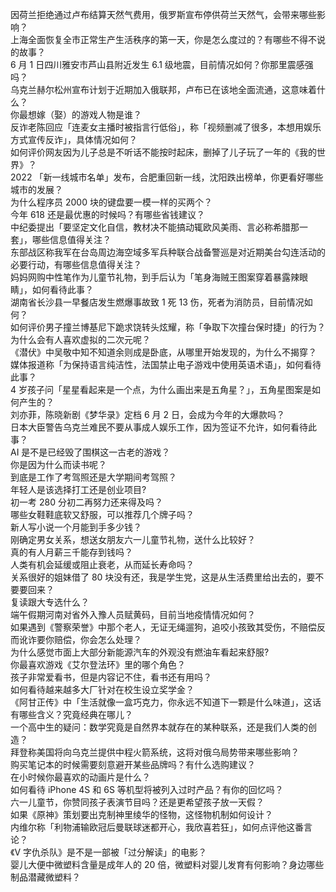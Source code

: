 因荷兰拒绝通过卢布结算天然气费用，俄罗斯宣布停供荷兰天然气，会带来哪些影响？  
上海全面恢复全市正常生产生活秩序的第一天，你是怎么度过的？有哪些不得不说的故事？  
6 月 1 日四川雅安市芦山县附近发生 6.1 级地震，目前情况如何？你那里震感强吗？  
乌克兰赫尔松州宣布计划于近期加入俄联邦，卢布已在该地全面流通，这意味着什么？  
你最想嫁（娶）的游戏人物是谁？  
反诈老陈回应「连麦女主播时被指言行低俗」，称「视频删减了很多，本想用娱乐方式宣传反诈」，具体情况如何？  
如何评价网友因为儿子总是不听话不能按时起床，删掉了儿子玩了一年的《我的世界》？  
2022 「新一线城市名单」发布，合肥重回新一线，沈阳跌出榜单，你更看好哪些城市的发展？  
为什么程序员 2000 块的键盘要一模一样的买两个？  
今年 618 还是最优惠的时候吗？有哪些省钱建议？  
中纪委提出「要坚定文化自信，教材决不能搞动辄欧风美雨、言必称希腊那一套」，哪些信息值得关注？  
东部战区称我军在台岛周边海空域多军兵种联合战备警巡是对近期美台勾连活动的必要行动，有哪些信息值得关注？  
妈妈网购中性笔作为儿童节礼物，到手后认为「笔身海贼王图案穿着暴露辣眼睛」，如何看待此事？  
湖南省长沙县一早餐店发生燃爆事故致 1 死 13 伤，死者为消防员，目前情况如何？  
如何评价男子撞兰博基尼下跪求饶转头炫耀，称「争取下次撞台保时捷」的行为？  
为什么会有人喜欢虚拟的二次元呢？  
《潜伏》中吴敬中知不知道余则成是卧底，从哪里开始发现的，为什么不揭穿？  
媒体报道称「为保持语言纯洁性，法国禁止电子游戏中使用英语术语」，如何看待此事？  
4 岁孩子问「星星看起来是一个点，为什么画出来是五角星？」，五角星图案是如何产生的？  
刘亦菲，陈晓新剧《梦华录》定档 6 月 2 日，会成为今年的大爆款吗？  
日本大臣警告乌克兰难民不要从事成人娱乐工作，因为签证不允许，如何看待此事？  
AI 是不是已经毁了围棋这一古老的游戏？  
你是因为什么而读书呢？  
到底是工作了考驾照还是大学期间考驾照？  
年轻人是该选择打工还是创业项目?  
初一考 280 分初二再努力还来得及吗？  
哪些女鞋鞋底软又舒服，可以推荐几个牌子吗？  
新人写小说一个月能到手多少钱？  
刚确定男女关系，想送女朋友六一儿童节礼物，送什么比较好？  
真的有人月薪三千能存到钱吗？  
人类有机会延缓或阻止衰老，从而延长寿命吗？  
关系很好的姐妹借了 80 块没有还，我是学生党，这是从生活费里给出去的，要不要要回来？  
复读跟大专选什么？  
端午假期河南对省外入豫人员赋黄码，目前当地疫情情况如何？  
如果遇到《警察荣誉》中那个老人，无证无绳遛狗，追咬小孩致其受伤，不赔偿反而讹诈要你赔偿，你会怎么处理？  
为什么感觉市面上大部分新能源汽车的外观没有燃油车看起来舒服?  
你最喜欢游戏《艾尔登法环》里的哪个角色？  
孩子非常爱看书，但是内容记不住，看书还有用吗？  
如何看待越来越多大厂针对在校生设立奖学金？  
《阿甘正传》中「生活就像一盒巧克力，你永远不知道下一颗是什么味道」，这话有哪些含义？究竟经典在哪儿？  
一个高中生的疑问：数学究竟是自然界本就存在的某种联系，还是我们人类的创造？  
拜登称美国将向乌克兰提供中程火箭系统，这将对俄乌局势带来哪些影响？  
购买笔记本的时候需要刻意避开某些品牌吗？有什么选购建议？  
在小时候你最喜欢的动画片是什么？  
如何看待 iPhone 4S 和 6S 等机型将被列入过时产品？有你的回忆吗？  
六一儿童节，你赞同孩子表演节目吗？还是更希望孩子放一天假？  
如果《原神》策划要出克制神里绫华的怪物，这怪物机制如何设计？  
内维尔称「利物浦输欧冠后曼联球迷都开心，我欣喜若狂」，如何点评他这番言论？  
《V 字仇杀队》是不是一部被「过分解读」的电影？  
婴儿大便中微塑料含量是成年人的 20 倍，微塑料对婴儿发育有何影响？身边哪些制品潜藏微塑料？  

